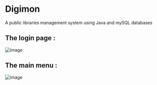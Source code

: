 # Digimon 
A public libraries management system using Java and mySQL databases<br/>
## The login page :
![image](https://user-images.githubusercontent.com/112650080/213618397-9036a494-8fa6-46fe-9806-f174635fdc12.png)
## The main menu :
![image](https://user-images.githubusercontent.com/112650080/213618488-79f213e3-be83-4e26-b91b-77b905a7ca15.png)



